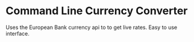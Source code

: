 # Command Line Currency Converter
Uses the European Bank currency api to to get live rates. Easy to use interface.